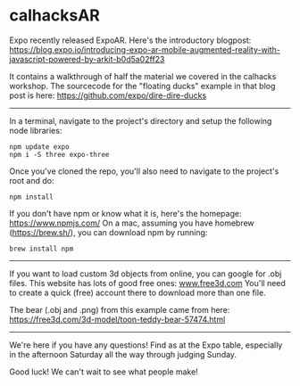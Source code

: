 # calhacksAR

Expo recently released ExpoAR. Here's the introductory blogpost:
https://blog.expo.io/introducing-expo-ar-mobile-augmented-reality-with-javascript-powered-by-arkit-b0d5a02ff23

It contains a walkthrough of half the material we covered in the calhacks workshop.
The sourcecode for the "floating ducks" example in that blog post is here:
https://github.com/expo/dire-dire-ducks

-------------------------------------------------------------

In a terminal, navigate to the project's directory and setup the following node libraries:
```
npm update expo
npm i -S three expo-three
```

Once you've cloned the repo, you'll also need to navigate to the project's root and do:
```
npm install
```

If you don't have npm or know what it is, here's the homepage:
https://www.npmjs.com/
On a mac, assuming you have homebrew (https://brew.sh/), you can download npm by running:
```
brew install npm
```

-------------------------------------------------------------

If you want to load custom 3d objects from online, you can google for .obj files.
This website has lots of good free ones:
www.free3d.com
You'll need to create a quick (free) account there to download more than one file.

The bear (.obj and .png) from this example came from here:
https://free3d.com/3d-model/toon-teddy-bear-57474.html

-------------------------------------------------------------

We're here if you have any questions! Find as at the Expo table, especially in the afternoon Saturday all the way through judging Sunday.

Good luck! We can't wait to see what people make!



